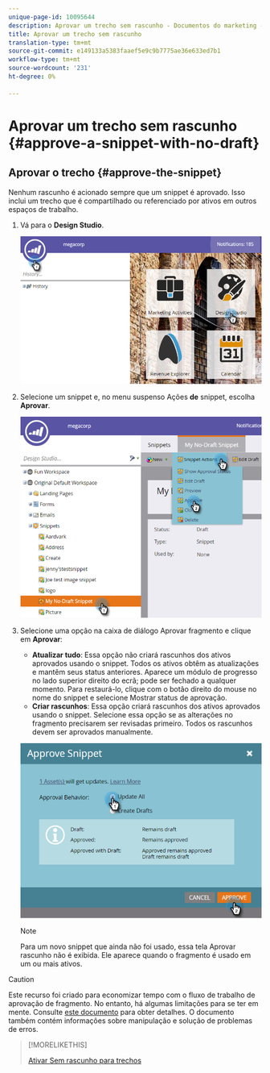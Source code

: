 ```yaml
---
unique-page-id: 10095644
description: Aprovar um trecho sem rascunho - Documentos do marketing - Documentação do produto
title: Aprovar um trecho sem rascunho
translation-type: tm+mt
source-git-commit: e149133a5383faaef5e9c9b7775ae36e633ed7b1
workflow-type: tm+mt
source-wordcount: '231'
ht-degree: 0%

---
```



# Aprovar um trecho sem rascunho {#approve-a-snippet-with-no-draft}

## Aprovar o trecho {#approve-the-snippet}

Nenhum rascunho é acionado sempre que um snippet é aprovado. Isso inclui um trecho que é compartilhado ou referenciado por ativos em outros espaços de trabalho.

1. Vá para o **Design Studio**.

   ![](assets/go-to-design-studio.png)

1. Selecione um snippet e, no menu suspenso Ações **de** snippet, escolha **Aprovar**.

   ![](assets/approve-snippet.png)

1. Selecione uma opção na caixa de diálogo Aprovar fragmento e clique em **Aprovar**:

   * **Atualizar tudo**: Essa opção não criará rascunhos dos ativos aprovados usando o snippet. Todos os ativos obtêm as atualizações e mantêm seus status anteriores. Aparece um módulo de progresso no lado superior direito do ecrã; pode ser fechado a qualquer momento. Para restaurá-lo, clique com o botão direito do mouse no nome do snippet e selecione Mostrar status de aprovação.
   * **Criar rascunhos**: Essa opção criará rascunhos dos ativos aprovados usando o snippet. Selecione essa opção se as alterações no fragmento precisarem ser revisadas primeiro. Todos os rascunhos devem ser aprovados manualmente.

   ![](assets/snippet-dialog-box.png)

   >[!NOTE]
   >
   >Para um novo snippet que ainda não foi usado, essa tela Aprovar rascunho não é exibida. Ele aparece quando o fragmento é usado em um ou mais ativos.

>[!CAUTION]
>
>Este recurso foi criado para economizar tempo com o fluxo de trabalho de aprovação de fragmento. No entanto, há algumas limitações para se ter em mente. Consulte [este documento](https://nation.marketo.com/docs/DOC-4415) para obter detalhes. O documento também contém informações sobre manipulação e solução de problemas de erros.

>[!MORELIKETHIS]
>
>[Ativar Sem rascunho para trechos](../../../../product-docs/administration/users-and-roles/managing-user-roles-and-permissions/enable-no-draft-for-snippets.md)

